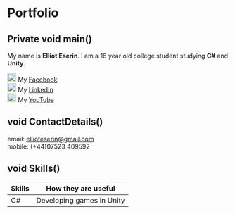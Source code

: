 # Portfolio
## Private void main()

My name is **Elliot Eserin**. I am a 16 year old college student studying **C#** and **Unity**.

  <img src="https://ellioteserin.github.io/portfolio/assets/logos/facebook.png" alt="drawing" width="20"/> My [Facebook](https://www.facebook.com/elliot.eserin.37)<br/>
  <img src="https://ellioteserin.github.io/portfolio/assets/logos/linkedin.png" alt="drawing" width="20"/> My [LinkedIn](https://www.linkedin.com/in/elliot-eserin-01196719a/)<br/>
  <img src="https://ellioteserin.github.io/portfolio/assets/logos/youtube.png" alt="drawing" width="20"/> My [YouTube](https://www.YouTube.com)<br/> 

## void ContactDetails()

email: ellioteserin@gmail.com  
mobile: (+44)07523 409592 

## void Skills()

| Skills | How they are useful |
| ------ | ------------------- |
| C#     | Developing games in Unity |
